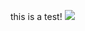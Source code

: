 this is a test!
![](https://thenypost.files.wordpress.com/2019/04/pet-sematary-cat-2a.jpg?quality=90&strip=all&w=978&h=652&crop=1)
